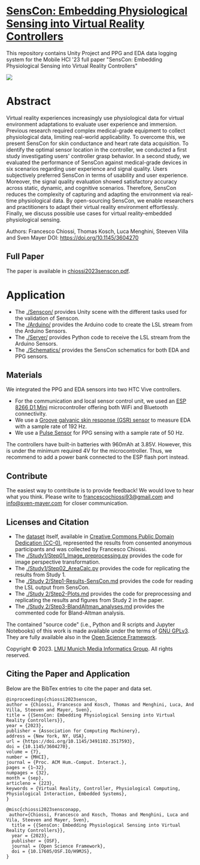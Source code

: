 # [SensCon: Embedding Physiological Sensing into Virtual Reality Controllers](./chiossi2023senscon.pdf)

This repository contains Unity Project and PPG and EDA data logging system for the Mobile HCI '23 full paper "SensCon: Embedding Physiological Sensing into Virtual Reality Controllers"

![](study1_senscon.PNG)

# Abstract 
Virtual reality experiences increasingly use physiological data for virtual environment adaptations to evaluate user experience and immersion. Previous research required complex medical-grade equipment to collect physiological data, limiting real-world applicability. To overcome this, we present SensCon for skin conductance and heart rate data acquisition. To identify the optimal sensor location in the controller, we conducted a first study investigating users' controller grasp behavior. In a second study, we evaluated the performance of SensCon against medical-grade devices in six scenarios regarding user experience and signal quality. Users subjectively preferred SensCon in terms of usability and user experience. Moreover, the signal quality evaluation showed satisfactory accuracy across static, dynamic, and cognitive scenarios. Therefore, SensCon reduces the complexity of capturing and adapting the environment via real-time physiological data. By open-sourcing SensCon, we enable researchers and practitioners to adapt their virtual reality environment effortlessly. Finally, we discuss possible use cases for virtual reality-embedded physiological sensing.

Authors: Francesco Chiossi, Thomas Kosch, Luca Menghini, Steeven Villa and Sven Mayer
DOI: https://doi.org/10.1145/3604270

## Full Paper

The paper is available in [chiossi2023senscon.pdf](./chiossi2023senscon.pdf).

# Application 
- The [./Senscon/](./Senscon) provides Unity scene with the different tasks used for the validation of Senscon. 
- The [./Arduino/](./Arduino) provides the Arduino  code to create the LSL stream from the Arduino Sensors.
- The [./Server/](./Server) provides Python code to receive the LSL stream from the Arduino Sensors.
- The [./Schematics/](./Schematics) provides the SensCon schematics for both EDA and PPG sensors. 

## Materials
We integrated the PPG and EDA sensors into two HTC Vive controllers. 
- For the communication and local sensor control unit, we used an [ESP 8266 D1 Mini](www.openhacks.com/uploadsproductos/tutorial_nb.pdf) microcontroller offering both WiFi and Bluetooth connectivity. 
- We use a [Groove galvanic skin response (GSR) sensor](https://wiki.seeedstudio.com/Grove-GSR_Sensor/) to measure EDA with a sample rate of 192 Hz.
- We use a [Pulse Sensor](https://pulsesensor.com/) for PPG sensing with a sample rate of 50 Hz.

The controllers have built-in batteries with 960mAh at 3.85V. However, this is under the minimum required 4V for the microcontroller. Thus,  we recommend to add a power bank connected to the ESP flash port instead. 

## Contribute

The easiest way to contribute is to provide feedback! We would love to hear what you think. Please write to [francescochiossi93@gmail.com](mailto:francescochiossi93@gmail.com) and [info@sven-mayer.com](mailto:info@sven-mayer.com) for closer communication.

## Licenses and Citation

- The [dataset](./dataset) itself, available in [Creative Commons Public Domain Dedication (CC-0)](https://creativecommons.org/share-your-work/public-domain/cc0/), represented the results from consented anonymous participants and was collected by Francesco Chiossi. 
- The [./Study1/Step01_Image_preprocessing.py](./Study1/Step01_Image_preprocessing.py) provides the code for image perspective transformation.
- The [./Study1/Step02_AreaCalc.py](./Study1/Step02_AreaCalc.py) provides the code for replicating the results from Study 1.
- The [./Study 2/Step1-Results-SensCon.md](./Study%202/Step1-Results-SensCon.md) provides the code for reading the LSL output from SensCon.
- The [./Study 2/Step2-Plots.md](./Study%202/Step2-Plots.md) provides the code for preprocessing and replicating the results and figures from Study 2 in the paper.
- The [./Study 2/Step3-BlandAltman_analyses.md](./Study%202/Step3-BlandAltman_analyses.md) provides the commented code for Bland-Altman analysis.

The contained "source code" (i.e., Python and R scripts and Jupyter Notebooks) of this work is made available under the terms of [GNU GPLv3](./LICENSE). They are fully available also in the [Open Science Framework](https://osf.io/h9mjs/).

Copyright &copy; 2023. [LMU Munich Media Informatics Group](https://www.medien.ifi.lmu.de). All rights reserved.


## Citing the Paper and Application

Below are the BibTex entries to cite the paper and data set.


```
@inproceedings{chiossi2023senscon,
author = {Chiossi, Francesco and Kosch, Thomas and Menghini, Luca, And Villa, Steeven and Mayer, Sven},
title = {{SensCon: Embedding Physiological Sensing into Virtual Reality Controllers}},
year = {2023},
publisher = {Association for Computing Machinery},
address = {New York, NY, USA},
url = {https://doi.org/10.1145/3491102.3517593},
doi = {10.1145/3604270},
volume = {7},
number = {MHCI},
journal = {Proc. ACM Hum.-Comput. Interact.},
pages = {1–32},
numpages = {32},
month = {sep},
articleno = {223},
keywords = {Virtual Reality, Controller, Physiological Computing, Physiological Interaction, Embedded Systems},
}
```


```
@misc{chiossi2023sensconapp,
 author={Chiossi, Francesco and Kosch, Thomas and Menghini, Luca and Vila, Steeven and Mayer, Sven},
  title = {{SensCon: Embedding Physiological Sensing into Virtual Reality Controllers}},
  year = {2023},
  publisher = {OSF},
  journal = {Open Science Framework},
  doi = {10.17605/OSF.IO/H9MJS},
}

```
